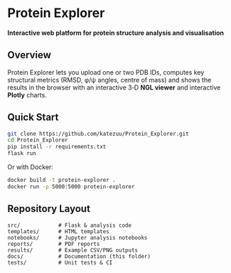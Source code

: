 # Protein Explorer

**Interactive web platform for protein structure analysis and visualisation**

## Overview
Protein Explorer lets you upload one or two PDB IDs, computes key structural
metrics (RMSD, φ/ψ angles, centre of mass) and shows the results in the browser
with an interactive 3‑D **NGL viewer** and interactive **Plotly** charts.

## Quick Start

```bash
git clone https://github.com/katezuu/Protein_Explorer.git
cd Protein_Explorer
pip install -r requirements.txt
flask run
```

Or with Docker:

```bash
docker build -t protein-explorer .
docker run -p 5000:5000 protein-explorer
```

## Repository Layout

```text
src/            # Flask & analysis code
templates/      # HTML templates
notebooks/      # Jupyter analysis notebooks
reports/        # PDF reports
results/        # Example CSV/PNG outputs
docs/           # Documentation (this folder)
tests/          # Unit tests & CI
```
